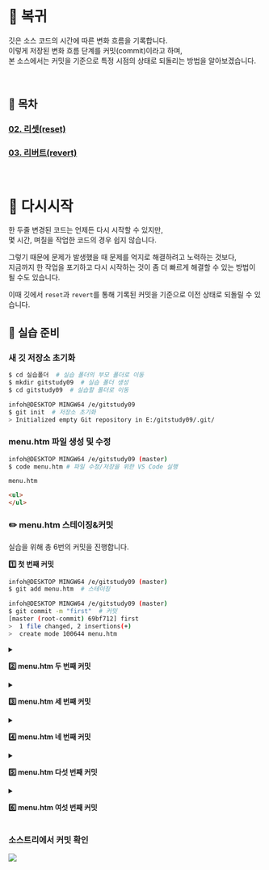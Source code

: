 # **:feet: 복귀**
깃은 소스 코드의 시간에 따른 변화 흐름을 기록합니다.<br>
이렇게 저장된 변화 흐름 단계를 커밋(commit)이라고 하며,<br>
본 소스에서는 커밋을 기준으로 특정 시점의 상태로 되돌리는 방법을 알아보겠습니다.

<br>

## **:bookmark: 목차**
### [**02. 리셋(reset)**](reset.md)

### [**03. 리버트(revert)**](revert.md)

<br>

# **:repeat: 다시시작**
한 두줄 변경된 코드는 언제든 다시 시작할 수 있지만,<br>
몇 시간, 며칠을 작업한 코드의 경우 쉽지 않습니다.<br>

그렇기 때문에 문제가 발생했을 때 문제를 억지로 해결하려고 노력하는 것보다,<br>
지금까지 한 작업을 포기하고 다시 시작하는 것이 좀 더 빠르게 해결할 수 있는 방법이 될 수도 있습니다.<br>

이때 깃에서 `reset`과 `revert`를 통해 기록된 커밋을 기준으로 이전 상태로 되돌릴 수 있습니다.

## **:herb: 실습 준비**
### 새 깃 저장소 초기화
```bash
$ cd 실습폴더  # 실습 폴더의 부모 폴더로 이동
$ mkdir gitstudy09  # 실습 폴더 생성
$ cd gitstudy09  # 실습할 폴더로 이동

infoh@DESKTOP MINGW64 /e/gitstudy09
$ git init  # 저장소 초기화
> Initialized empty Git repository in E:/gitstudy09/.git/
```

### menu.htm 파일 생성 및 수정
```bash
infoh@DESKTOP MINGW64 /e/gitstudy09 (master)
$ code menu.htm # 파일 수정/저장을 위한 VS Code 실행
```
`menu.htm`
```html
<ul>
</ul>
```

### **:pencil2: menu.htm 스테이징&커밋**
실습을 위해 총 6번의 커밋을 진행합니다.<br>

**:one: 첫 번째 커밋**
```bash
infoh@DESKTOP MINGW64 /e/gitstudy09 (master)
$ git add menu.htm  # 스테이징

infoh@DESKTOP MINGW64 /e/gitstudy09 (master)
$ git commit -m "first"  # 커밋
[master (root-commit) 69bf712] first
>  1 file changed, 2 insertions(+)
>  create mode 100644 menu.htm
```
<!-------------------------------------------------------------->
<details>
<summary>

**:two: menu.htm 두 번째 커밋**

</summary>

<kbd>
<img src="https://user-images.githubusercontent.com/45596014/202429369-ece2797c-7f54-40af-9f4f-7de10c562b83.jpg">
</kbd>

```bash
infoh@DESKTOP MINGW64 /e/gitstudy09 (master)
$ git commit -am “menu1" menu1 등록 및 커밋
> [master b741eef] menu1
>  1 file changed, 1 insertion(+)
```

</details>
<!-------------------------------------------------------------->
<details>
<summary>

**:three: menu.htm 세 번째 커밋**

</summary>

<kbd>
<img src="https://user-images.githubusercontent.com/45596014/202429627-d4c21f7b-a9ec-4c65-94c5-13923a44e162.jpg">
</kbd>

```bash
infoh@DESKTOP MINGW64 /e/gitstudy09 (master)
$ git commit -am "menu2" menu2 등록 및 커밋
> [master f1c704f] menu2
>  1 file changed, 1 insertion(+)
```
</details>
<!-------------------------------------------------------------->
<details>
<summary>

**:four: menu.htm 네 번째 커밋**

</summary>

<kbd>
<img src="https://user-images.githubusercontent.com/45596014/202429973-534c5c9c-3a8b-41a1-8273-40912e8c1cd9.jpg">
</kbd>

```bash
infoh@DESKTOP MINGW64 /e/gitstudy09 (master)
$ git commit -am "menu3"
> [master b728366] menu3
>  1 file changed, 1 insertion(+)
```

</details>
<!-------------------------------------------------------------->
<details>
<summary>

**:five: menu.htm 다섯 번째 커밋**

</summary>

<kbd>
<img src="https://user-images.githubusercontent.com/45596014/202430195-9462c653-0fb3-4b7c-8fa2-22f5bffdb54e.jpg">
</kbd>

```bash
infoh@DESKTOP MINGW64 /e/gitstudy09 (master)
$ git commit -am "menu4"
> [master 6619c99] menu4
>  1 file changed, 1 insertion(+)
```
</details>
<!-------------------------------------------------------------->
<details>
<summary>

**:six: menu.htm 여섯 번째 커밋**

</summary>

<kbd>
<img src="https://user-images.githubusercontent.com/45596014/202430397-8a720549-24b7-4a30-ada2-e5e3f9d41947.jpg">
</kbd>

```bash
infoh@DESKTOP MINGW64 /e/gitstudy09 (master)
$ git commit -am “menu5" menu5 등록 및 커밋
> [master 7f068b6] menu5
>  1 file changed, 1 insertion(+)
```
</details>

### **소스트리에서 커밋 확인**
<kbd>
<img src="https://user-images.githubusercontent.com/45596014/201471781-d76d0432-24a2-4ccc-baef-901cdc11c31b.png">
</kbd>